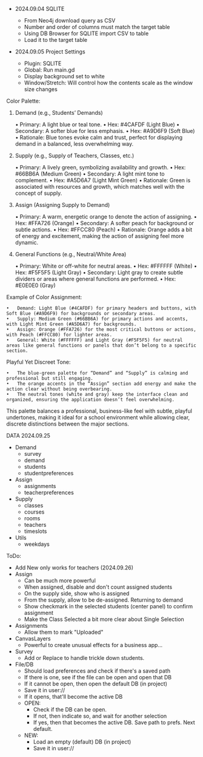 - 2024.09.04 SQLITE
  - From Neo4j download query as CSV
  - Number and order of columns must match the target table
  - Using DB Browser for SQLITE import CSV to table
  - Load it to the target table

- 2024.09.05 Project Settings
  - Plugin: SQLITE
  - Global: Run main.gd
  - Display background set to white
  - Window/Stretch: Will control how the contents scale as the window size changes


Color Palette:

1. Demand (e.g., Students’ Demands)

	•	Primary: A light blue or teal tone.
	•	Hex: #4CAFDF (Light Blue)
	•	Secondary: A softer blue for less emphasis.
	•	Hex: #A9D6F9 (Soft Blue)
	•	Rationale: Blue tones evoke calm and trust, perfect for displaying demand in a balanced, less overwhelming way.

2. Supply (e.g., Supply of Teachers, Classes, etc.)

	•	Primary: A lively green, symbolizing availability and growth.
	•	Hex: #66BB6A (Medium Green)
	•	Secondary: A light mint tone to complement.
	•	Hex: #A5D6A7 (Light Mint Green)
	•	Rationale: Green is associated with resources and growth, which matches well with the concept of supply.

3. Assign (Assigning Supply to Demand)

	•	Primary: A warm, energetic orange to denote the action of assigning.
	•	Hex: #FFA726 (Orange)
	•	Secondary: A softer peach for background or subtle actions.
	•	Hex: #FFCC80 (Peach)
	•	Rationale: Orange adds a bit of energy and excitement, making the action of assigning feel more dynamic.

4. General Functions (e.g., Neutral/White Area)

	•	Primary: White or off-white for neutral areas.
	•	Hex: #FFFFFF (White)
	•	Hex: #F5F5F5 (Light Gray)
	•	Secondary: Light gray to create subtle dividers or areas where general functions are performed.
	•	Hex: #E0E0E0 (Gray)

Example of Color Assignment:

	•	Demand: Light Blue (#4CAFDF) for primary headers and buttons, with Soft Blue (#A9D6F9) for backgrounds or secondary areas.
	•	Supply: Medium Green (#66BB6A) for primary actions and accents, with Light Mint Green (#A5D6A7) for backgrounds.
	•	Assign: Orange (#FFA726) for the most critical buttons or actions, with Peach (#FFCC80) for lighter areas.
	•	General: White (#FFFFFF) and Light Gray (#F5F5F5) for neutral areas like general functions or panels that don’t belong to a specific section.

Playful Yet Discreet Tone:

	•	The blue-green palette for “Demand” and “Supply” is calming and professional but still engaging.
	•	The orange accents in the “Assign” section add energy and make the action clear without being overbearing.
	•	The neutral tones (white and gray) keep the interface clean and organized, ensuring the application doesn’t feel overwhelming.

This palette balances a professional, business-like feel with subtle, playful undertones, making it ideal for a school environment while allowing clear, discrete distinctions between the major sections.


DATA 2024.09.25
- Demand
  - survey
  - demand
  - students
  - studentpreferences
- Assign
  - assignments	
  - teacherpreferences
- Supply
  - classes
  - courses
  - rooms
  - teachers
  - timeslots
- Utils
  - weekdays


ToDo:
- Add New only works for teachers (2024.09.26)
- Assign
  - Can be much more powerful
  - When assigned, disable and don't count assigned students
  - On the supply side, show who is assigned
  - From the supply, allow to be de-assigned. Returning to demand
  - Show checkmark in the selected students (center panel) to confirm assignment
  - Make the Class Selected a bit more clear about Single Selection
- Assignments
  - Allow them to mark "Uploaded"
- CanvasLayers
  - Powerful to create unusual effects for a business app...
- Survey
  - Add or Replace to handle trickle down students.
- File/DB
  - Should load preferences and check if there's a saved path
  - If there is one, see if the file can be open and open that DB
  - If it cannot be open, then open the default DB (in project)
  - Save it in user://
  - If it opens, that'll become the active DB
  - OPEN:
    - Check if the DB can be open.
    - If not, then indicate so, and wait for another selection
    - If yes, then that becomes the active DB. Save path to prefs. Next default.
  - NEW: 
    - Load an empty (default) DB (in project)
    - Save it in user://